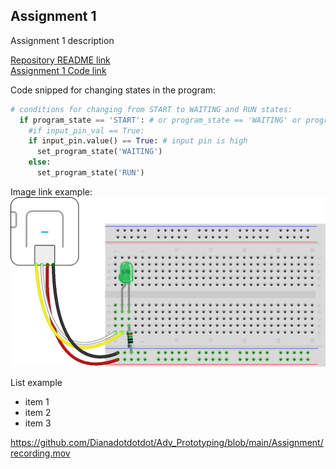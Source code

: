 ## Assignment 1
Assignment 1 description  

[Repository README link](../README.md)  
[Assignment 1 Code link](assignment01_example.py)   

Code snipped for changing states in the program:  

```Python
# conditions for changing from START to WAITING and RUN states:
  if program_state == 'START': # or program_state == 'WAITING' or program_state == 'RUN':
    #if input_pin_val == True:
    if input_pin.value() == True: # input pin is high
      set_program_state('WAITING')
    else:
      set_program_state('RUN')
```
Image link example:
![led circuit](led_blink_bb.png)

List example
* item 1
* item 2
* item 3

https://github.com/Dianadotdotdot/Adv_Prototyping/blob/main/Assignment/recording.mov
